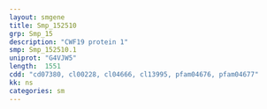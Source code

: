 ```yaml
---
layout: smgene
title: Smp_152510
grp: Smp_15
description: "CWF19 protein 1"
smp: Smp_152510.1
uniprot: "G4VJW5"
length:  1551
cdd: "cd07380, cl00228, cl04666, cl13995, pfam04676, pfam04677"
kk: ns
categories: sm
---
```

